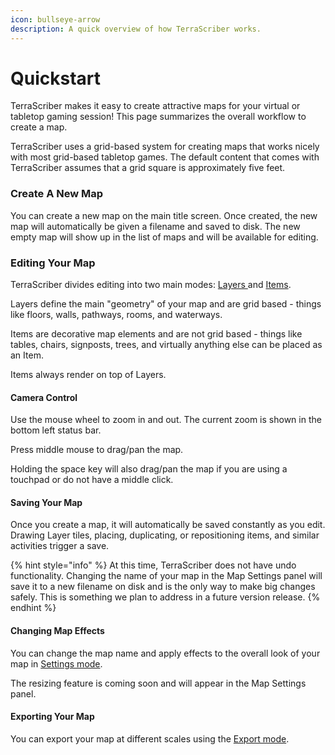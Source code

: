 ```yaml
---
icon: bullseye-arrow
description: A quick overview of how TerraScriber works.
---
```


# Quickstart

TerraScriber makes it easy to create attractive maps for your virtual or tabletop gaming session! This page summarizes the overall workflow to create a map.

TerraScriber uses a grid-based system for creating maps that works nicely with most grid-based tabletop games. The default content that comes with TerraScriber assumes that a grid square is approximately five feet.

### Create A New Map

You can create a new map on the main title screen. Once created, the new map will automatically be given a filename and saved to disk. The new empty map will show up in the list of maps and will be available for editing.

### Editing Your Map

TerraScriber divides editing into two main modes: [Layers ](../creating-maps/editing-layers.md)and [Items](../creating-maps/editing-items.md).

Layers define the main "geometry" of your map and are grid based - things like floors, walls, pathways, rooms, and waterways.

Items are decorative map elements and are not grid based - things like tables, chairs, signposts, trees, and virtually anything else can be placed as an Item.

Items always render on top of Layers.

#### Camera Control

Use the mouse wheel to zoom in and out. The current zoom is shown in the bottom left status bar.

Press middle mouse to drag/pan the map.

Holding the space key will also drag/pan the map if you are using a touchpad or do not have a middle click.

#### Saving Your Map

Once you create a map, it will automatically be saved constantly as you edit. Drawing Layer tiles, placing, duplicating, or repositioning items, and similar activities trigger a save.

{% hint style="info" %}
At this time, TerraScriber does not have undo functionality. Changing the name of your map in the Map Settings panel will save it to a new filename on disk and is the only way to make big changes safely. This is something we plan to address in a future version release.
{% endhint %}

#### Changing Map Effects

You can change the map name and apply effects to the overall look of your map in [Settings mode](../creating-maps/effects-and-settings.md).

The resizing feature is coming soon and will appear in the Map Settings panel.

#### Exporting Your Map

You can export your map at different scales using the [Export mode](quickstart.md#exporting-your-map).
